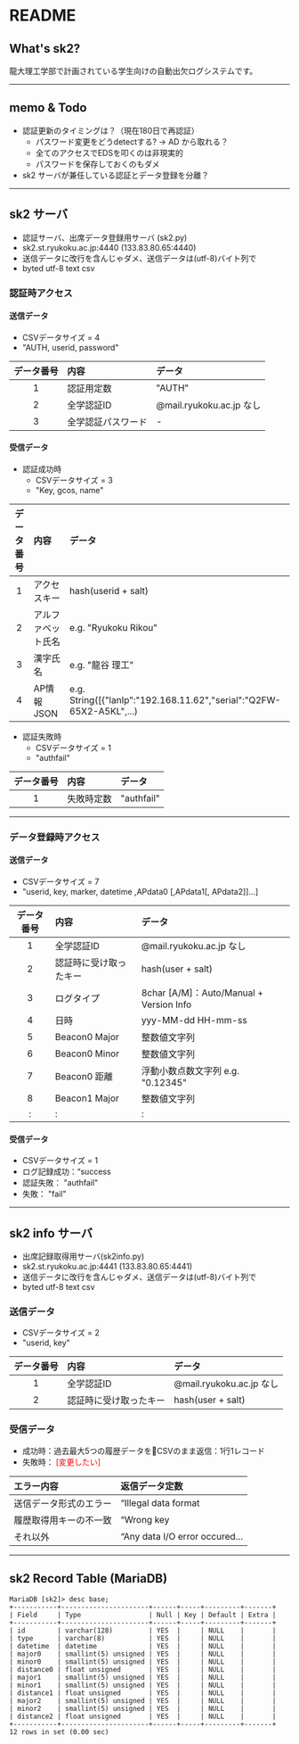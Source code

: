 # README #

## What's sk2? ##

龍大理工学部で計画されている学生向けの自動出欠ログシステムです。

----
## memo & Todo ##
- 認証更新のタイミングは？（現在180日で再認証）
    - パスワード変更をどうdetectする? -> AD から取れる？
    - 全てのアクセスでEDSを叩くのは非現実的
    - パスワードを保存しておくのもダメ
- sk2 サーバが兼任している認証とデータ登録を分離？

----

## sk2 サーバ ##

* 認証サーバ、出席データ登録用サーバ (sk2.py)
* sk2.st.ryukoku.ac.jp:4440 (133.83.80.65:4440)
* 送信データに改行を含んじゃダメ、送信データは(utf-8)バイト列で
* byted utf-8 text csv

### 認証時アクセス ###
#### 送信データ ####
* CSVデータサイズ = 4
* "AUTH, userid, password"

| データ番号 | 内容 | データ |
|:----:|:------|:------|
| 1 | 認証用定数 | "AUTH" |
| 2 | 全学認証ID | @mail.ryukoku.ac.jp なし |
| 3 | 全学認証パスワード | - |

#### 受信データ ####
* 認証成功時
    * CSVデータサイズ = 3
    * "Key, gcos, name"

| データ番号 | 内容 | データ |
|:----:|:------|:------|
| 1 | アクセスキー | hash(userid + salt) |
| 2 | アルファベット氏名 | e.g. "Ryukoku Rikou" |
| 3 | 漢字氏名 | e.g. "龍谷 理工" |
| 4 | AP情報JSON | e.g. String([{"lanIp":"192.168.11.62","serial":"Q2FW-65X2-A5KL",...) |

* 認証失敗時
    * CSVデータサイズ = 1
    * "authfail"

| データ番号 | 内容 | データ |
|:----:|:------|:------|
| 1 | 失敗時定数 | "authfail" </font>|

----

### データ登録時アクセス ###
#### 送信データ ####
* CSVデータサイズ = 7
* "userid, key, marker, datetime ,APdata0 [,APdata1[, APdata2]]...]

| データ番号 | 内容 | データ |
|:----:|:------|:------|
| 1 | 全学認証ID | @mail.ryukoku.ac.jp なし |
| 2 | 認証時に受け取ったキー | hash(user + salt) |
| 3 | ログタイプ | 8char [A/M]：Auto/Manual + Version Info|
| 4 | 日時 | yyy-MM-dd HH-mm-ss |
| 5 | Beacon0 Major | 整数値文字列 |
| 6 | Beacon0 Minor | 整数値文字列 |
| 7 | Beacon0 距離 | 浮動小数点数文字列 e.g. "0.12345" |
| 8 | Beacon1 Major | 整数値文字列 |
| : | : | : |

#### 受信データ ####
* CSVデータサイズ = 1
* ログ記録成功：“success
* 認証失敗： "authfail"
* 失敗： "fail"

----

## sk2 info サーバ ##
* 出席記録取得用サーバ(sk2info.py)
* sk2.st.ryukoku.ac.jp:4441 (133.83.80.65:4441)
* 送信データに改行を含んじゃダメ、送信データは(utf-8)バイト列で
* byted utf-8 text csv

### 送信データ ###
* CSVデータサイズ = 2
* "userid, key"

| データ番号 | 内容 | データ |
|:----:|:------|:------|
| 1 | 全学認証ID | @mail.ryukoku.ac.jp なし|
| 2 | 認証時に受け取ったキー | hash(user + salt) |

### 受信データ ###
* 成功時：過去最大5つの履歴データをCSVのまま返信：1行1レコード
* 失敗時： <font color="Red">[変更したい]</font>

| エラー内容 | 返信データ定数 |
|:-----------|:----------|
| 送信データ形式のエラー | “Illegal data format |
| 履歴取得用キーの不一致 | “Wrong key |
| それ以外 | “Any data I/O error occured…|

----

## sk2 Record Table (MariaDB) ##

```
MariaDB [sk2]> desc base;
+-----------+----------------------+------+-----+---------+-------+
| Field     | Type                 | Null | Key | Default | Extra |
+-----------+----------------------+------+-----+---------+-------+
| id        | varchar(128)         | YES  |     | NULL    |       |
| type      | varchar(8)           | YES  |     | NULL    |       |
| datetime  | datetime             | YES  |     | NULL    |       |
| major0    | smallint(5) unsigned | YES  |     | NULL    |       |
| minor0    | smallint(5) unsigned | YES  |     | NULL    |       |
| distance0 | float unsigned       | YES  |     | NULL    |       |
| major1    | smallint(5) unsigned | YES  |     | NULL    |       |
| minor1    | smallint(5) unsigned | YES  |     | NULL    |       |
| distance1 | float unsigned       | YES  |     | NULL    |       |
| major2    | smallint(5) unsigned | YES  |     | NULL    |       |
| minor2    | smallint(5) unsigned | YES  |     | NULL    |       |
| distance2 | float unsigned       | YES  |     | NULL    |       |
+-----------+----------------------+------+-----+---------+-------+
12 rows in set (0.00 sec)
```
